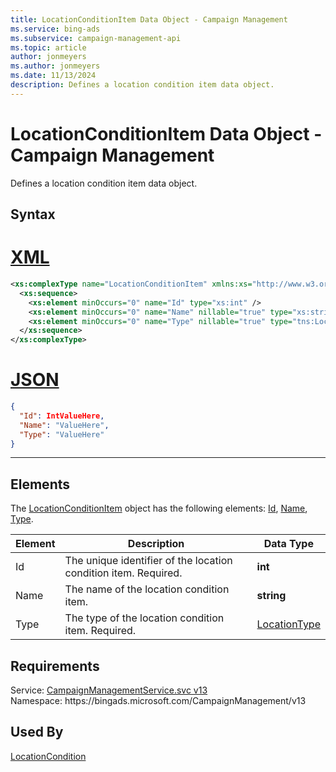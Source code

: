 ```yaml
---
title: LocationConditionItem Data Object - Campaign Management
ms.service: bing-ads
ms.subservice: campaign-management-api
ms.topic: article
author: jonmeyers
ms.author: jonmeyers
ms.date: 11/13/2024
description: Defines a location condition item data object.
---
```

# LocationConditionItem Data Object - Campaign Management
Defines a location condition item data object.

## Syntax

# [XML](#tab/xml)

```xml
<xs:complexType name="LocationConditionItem" xmlns:xs="http://www.w3.org/2001/XMLSchema">
  <xs:sequence>
    <xs:element minOccurs="0" name="Id" type="xs:int" />
    <xs:element minOccurs="0" name="Name" nillable="true" type="xs:string" />
    <xs:element minOccurs="0" name="Type" nillable="true" type="tns:LocationType" />
  </xs:sequence>
</xs:complexType>
```

# [JSON](#tab/json)

```json
{
  "Id": IntValueHere,
  "Name": "ValueHere",
  "Type": "ValueHere"
}
```

-----

## <a name="elements"></a>Elements

The [LocationConditionItem](locationconditionitem.md) object has the following elements: [Id](#id), [Name](#name), [Type](#type).

|Element|Description|Data Type|
|-----------|---------------|-------------|
|<a name="id"></a>Id|The unique identifier of the location condition item. Required.|**int**|
|<a name="name"></a>Name|The name of the location condition item.|**string**|
|<a name="type"></a>Type|The type of the location condition item. Required.|[LocationType](locationtype.md)|

## Requirements
Service: [CampaignManagementService.svc v13](https://campaign.api.bingads.microsoft.com/Api/Advertiser/CampaignManagement/v13/CampaignManagementService.svc)  
Namespace: https\://bingads.microsoft.com/CampaignManagement/v13  

## Used By
[LocationCondition](locationcondition.md)  
